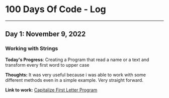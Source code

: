 # 100 Days Of Code - Log
------
## Day 1: November 9, 2022
### Working with Strings

**Today's Progress**: Creating a Program that read a name or a text and transform every first word to upper case

**Thoughts:** It was very useful because i was able to work with some different methods even in a simple example. Very straight forward.

**Link to work:** [Capitalize First Letter Program]((https://github.com/Holiv/capitalize-first-letter))
